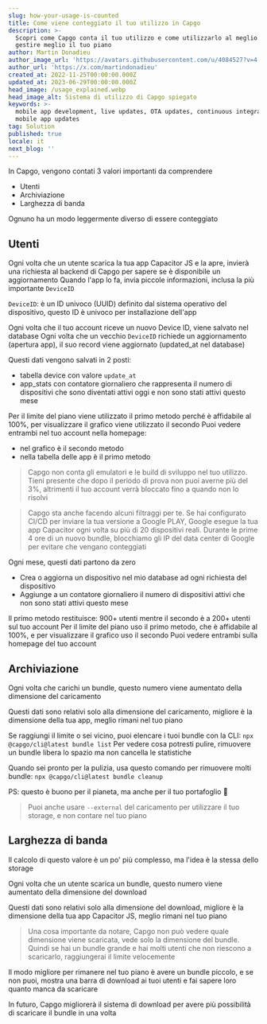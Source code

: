 ```yaml
---
slug: how-your-usage-is-counted
title: Come viene conteggiato il tuo utilizzo in Capgo
description: >-
  Scopri come Capgo conta il tuo utilizzo e come utilizzarlo al meglio. Impara a
  gestire meglio il tuo piano
author: Martin Donadieu
author_image_url: 'https://avatars.githubusercontent.com/u/4084527?v=4'
author_url: 'https://x.com/martindonadieu'
created_at: 2022-11-25T00:00:00.000Z
updated_at: 2023-06-29T00:00:00.000Z
head_image: /usage_explained.webp
head_image_alt: Sistema di utilizzo di Capgo spiegato
keywords: >-
  mobile app development, live updates, OTA updates, continuous integration,
  mobile app updates
tag: Solution
published: true
locale: it
next_blog: ''
---
```


In Capgo, vengono contati 3 valori importanti da comprendere
- Utenti
- Archiviazione
- Larghezza di banda

Ognuno ha un modo leggermente diverso di essere conteggiato


## Utenti

Ogni volta che un utente scarica la tua app Capacitor JS e la apre, invierà una richiesta al backend di Capgo per sapere se è disponibile un aggiornamento
Quando l'app lo fa, invia piccole informazioni, inclusa la più importante `DeviceID`

`DeviceID`: è un ID univoco (UUID) definito dal sistema operativo del dispositivo, questo ID è univoco per installazione dell'app

Ogni volta che il tuo account riceve un nuovo Device ID, viene salvato nel database
Ogni volta che un vecchio `DeviceID` richiede un aggiornamento (apertura app), il suo record viene aggiornato (updated_at nel database)

Questi dati vengono salvati in 2 posti:
- tabella device con valore `update_at`
- app_stats con contatore giornaliero che rappresenta il numero di dispositivi che sono diventati attivi oggi e non sono stati attivi questo mese

Per il limite del piano viene utilizzato il primo metodo perché è affidabile al 100%, per visualizzare il grafico viene utilizzato il secondo
Puoi vedere entrambi nel tuo account nella homepage:
- nel grafico è il secondo metodo
- nella tabella delle app è il primo metodo

> Capgo non conta gli emulatori e le build di sviluppo nel tuo utilizzo. Tieni presente che dopo il periodo di prova non puoi averne più del 3%, altrimenti il tuo account verrà bloccato fino a quando non lo risolvi

> Capgo sta anche facendo alcuni filtraggi per te. Se hai configurato CI/CD per inviare la tua versione a Google PLAY, Google esegue la tua app Capacitor ogni volta su più di 20 dispositivi reali. Durante le prime 4 ore di un nuovo bundle, blocchiamo gli IP del data center di Google per evitare che vengano conteggiati

Ogni mese, questi dati partono da zero


- Crea o aggiorna un dispositivo nel mio database ad ogni richiesta del dispositivo
- Aggiunge a un contatore giornaliero il numero di dispositivi attivi che non sono stati attivi questo mese

Il primo metodo restituisce: 900+ utenti
mentre il secondo è a 200+ utenti sul tuo account
Per il limite del piano uso il primo metodo, che è affidabile al 100%, e per visualizzare il grafico uso il secondo
Puoi vedere entrambi sulla homepage del tuo account

## Archiviazione

Ogni volta che carichi un bundle, questo numero viene aumentato della dimensione del caricamento

Questi dati sono relativi solo alla dimensione del caricamento, migliore è la dimensione della tua app, meglio rimani nel tuo piano

Se raggiungi il limite o sei vicino, puoi elencare i tuoi bundle con la CLI:
`npx @capgo/cli@latest bundle list`
Per vedere cosa potresti pulire, rimuovere un bundle libera lo spazio ma non cancella le statistiche

Quando sei pronto per la pulizia, usa questo comando per rimuovere molti bundle:
`npx @capgo/cli@latest bundle cleanup`

PS: questo è buono per il pianeta, ma anche per il tuo portafoglio 💪

> Puoi anche usare `--external` del caricamento per utilizzare il tuo storage, e non contare nel tuo piano

## Larghezza di banda

Il calcolo di questo valore è un po' più complesso, ma l'idea è la stessa dello storage

Ogni volta che un utente scarica un bundle, questo numero viene aumentato della dimensione del download

Questi dati sono relativi solo alla dimensione del download, migliore è la dimensione della tua app Capacitor JS, meglio rimani nel tuo piano

> Una cosa importante da notare, Capgo non può vedere quale dimensione viene scaricata, vede solo la dimensione del bundle. Quindi se hai un bundle grande e hai molti utenti che non riescono a scaricarlo, raggiungerai il limite velocemente

Il modo migliore per rimanere nel tuo piano è avere un bundle piccolo, e se non puoi, mostra una barra di download ai tuoi utenti e fai sapere loro quanto manca da scaricare

In futuro, Capgo migliorerà il sistema di download per avere più possibilità di scaricare il bundle in una volta